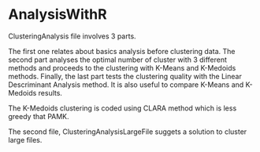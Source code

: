 # AnalysisWithR

ClusteringAnalysis file involves 3 parts.

The first one relates about basics analysis before clustering data. The second part analyses the optimal number of cluster with 3 different methods and proceeds to the clustering with K-Means and K-Medoids methods. Finally, the last part tests the clustering quality with the Linear Descriminant Analysis method. It is also useful to compare K-Means and K-Medoids results.

The K-Medoids clustering is coded using CLARA method which is less greedy that PAMK. 


The second file, ClusteringAnalysisLargeFile suggets a solution to cluster large files.
